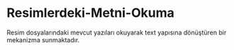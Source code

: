 # Resimlerdeki-Metni-Okuma
Resim dosyalarındaki mevcut yazıları okuyarak text yapısına dönüştüren bir mekanizma sunmaktadır.
